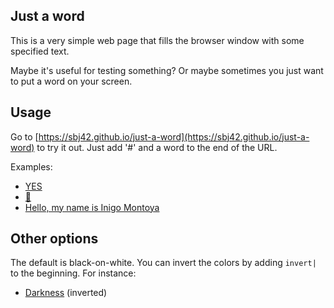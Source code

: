 ## Just a word

This is a very simple web page that fills the browser window with some specified text.

Maybe it's useful for testing something?  Or maybe sometimes you just want to put a word on your screen.

## Usage

Go to [https://sbj42.github.io/just-a-word](https://sbj42.github.io/just-a-word) to try it out.  Just add '#' and a word to the end of the URL.

Examples:
* [YES](https://sbj42.github.io/just-a-word#YES)
* [🤔](https://sbj42.github.io/just-a-word#🤔)
* [Hello, my name is Inigo Montoya](https://sbj42.github.io/just-a-word#Hello,%20my%20name%20is%20Inigo%20Montoya)

## Other options

The default is black-on-white.  You can invert the colors by adding `invert|` to the beginning.  For instance:

* [Darkness](https://sbj42.github.io/just-a-word#invert|Darkness) (inverted)